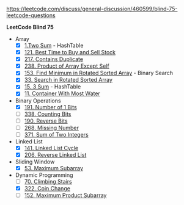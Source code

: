 https://leetcode.com/discuss/general-discussion/460599/blind-75-leetcode-questions

**LeetCode Blind 75** 

- Array
	- [x] [1.Two Sum](https://leetcode.com/problems/two-sum/) - HashTable
	- [x] [121. Best Time to Buy and Sell Stock](https://leetcode.com/problems/best-time-to-buy-and-sell-stock/)
	- [x] [217. Contains Duplicate](https://leetcode.com/problems/contains-duplicate/) 
	- [x] [238. Product of Array Except Self](https://leetcode.com/problems/product-of-array-except-self/) 
	- [x] [153. Find Minimum in Rotated Sorted Array](https://leetcode.com/problems/find-minimum-in-rotated-sorted-array/) - Binary Search
	- [x] [33. Search in Rotated Sorted Array](https://leetcode.com/problems/search-in-rotated-sorted-array/)
	- [x] [15. 3 Sum](https://leetcode.com/problems/3sum/) - HashTable
	- [x] [11. Container With Most Water](https://leetcode.com/problems/container-with-most-water/)

- Binary Operations
 	- [x] [191. Number of 1 Bits](https://leetcode.com/problems/number-of-1-bits/)
 	- [ ] [338. Counting Bits](https://leetcode.com/problems/counting-bits/)
 	- [ ] [190. Reverse Bits](https://leetcode.com/problems/reverse-bits/)
 	- [ ] [268. Missing Number](https://leetcode.com/problems/missing-number/)
 	- [ ] [371. Sum of Two Integers](https://leetcode.com/problems/sum-of-two-integers/)

- Linked List
	- [x] [141. Linked List Cycle](https://leetcode.com/problems/linked-list-cycle/)
	- [x] [206. Reverse Linked List](https://leetcode.com/problems/reverse-linked-list/)

- Sliding Window
	- [x] [53. Maximum Subarray](https://leetcode.com/problems/maximum-subarray/)

- Dynamic Programming
 	- [ ] [70. Climbing Stairs](https://leetcode.com/problems/climbing-stairs/)
	- [x] [322. Coin Change](https://leetcode.com/problems/coin-change/)
	- [ ] [152. Maximum Product Subarray](https://leetcode.com/problems/maximum-product-subarray/) 

